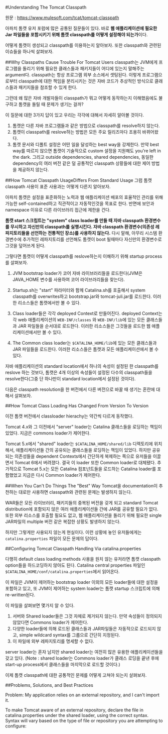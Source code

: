 #Understanding The Tomcat Classpath 

원문 : https://www.mulesoft.com/tcat/tomcat-classpath

아파치 톰캣 유저 포럼에 많은 공통된 질문들이 있다. 바로 **웹 애플리케이션에 필요한 Jar 파일들을 포함시키기 위해 톰캣 classpath를 어떻게 설정해야 되는가**이다. 

어떻게 톰캣이 생성되고 classpath를 이용하는지 알아보자. 또한 classpath와 관련된 이슈들을 하나씩 살펴보자. 

##Why Classpaths Cause Trouble For Tomcat Users
classpath는 JVM에게 프로그램을 돌리기 위해 필요한 클래스들과 패키지들이 어디에 있는지 말해주는 argument다. classpath는 항상 프로그램 외부 소스에서 셋팅된다. 이렇게 프로그램으로부터 classpath에 대한 책임을 분리시키는 것은 자바 코드가 추상적인 방식으로 클래스들과 패키지들을 참조할 수 있게 한다. 

그런데 왜 많은 자바 개발자들이 classpath가 뭐고 어떻게 동작하는지 이해했음에도 불구하고 톰캣을 돌릴 때 문제가 생기는 걸까? 

이 질문에 대한 3가지 답이 있고 우리는 각각에 대해서 자세히 알아볼 것이다.

1. 톰캣은 다른 자바 프로그램들과 같은 방법으로 classpath를 resolve하지 않는다. 
2. 톰캣이 classpath를 reslove하는 방법은 모든 주요 릴리즈마다 조용히 바뀌어왔다. 
3. 톰캣 문서와 디폴트 설정은 어떤 일을 달성하는 best way을 강제한다. 만약 best way를 따르지 않으면 톰캣이 기술적으로 custom 설정을 지원해도 you're left in the dark. 그리고 outside dependencies, shared dependencies, 동일한 dependency의 여러 버전 같은 덜 공통적인 classpath 상황들에 대한 제어 방법을 제공하지 않는다.

##How Tomcat Classpath UsageDiffers From Standard Usage
그럼 톰캣 classpath 사용이 표준 사용과는 어떻게 다른지 알아보자. 

아파치 톰캣은 설정을 표준화하는 노력과 웹 애플리케이션 배포의 효율적인 관리를 위해 가능한 self-contained하고 직관적이고 자동적인것을 목표로 한다. 반면에 보안과 namespace 이유로 다른 라이브러리 접근에 제한을 건다.

**톰캣 start 스크립트는 "system" class loader를 만들 때 자바 classpath 환경변수를 무시하고 자신만의 classpath를 실행시킨다. 자바 classpath 환경변수(의존성 레파지토리들을 선언하는 전통적인 장소)를 사용하지 않는다.** 다시 말해, 아무리 시스템 환경변수에 추가적인 레파지토리를 선언해도 톰캣이 boot 될때마다 자신만의 환경변수로 그것을 덮어쓰게 된다. 

그렇다면 톰캣이 어떻게 classpath를 reslove하는지 이해하기 위해 startup process를 살펴보자. 

1. JVM bootstrap loader가 코어 자바 라이브러리들을 로드한다(JVM은 JAVA_HOME 변수를 사용하여 코어 라이브러리들을 찾는다).

2. Startup.sh는 "start" 파라미터와 함께 Catalina.sh를 호출해서 system classpath를 overwrites하고 bootstrap.jar와 tomcat-juli.jar를 로드한다. 이러한 리소스들은 톰캣에서만 볼 수 있다.

3. Class loader들은 각각 deployed Context로 만들어진다. deployed Context는 각 web 애플리케이션의 `WEB-INF/classes` 와 `WEB-INF/lib`에 있는 모든 클래스들과 JAR 파일들을 순서대로 로드한다. 이러한 리소스들은 그것들을 로드한 웹 애플리케이션에서만 볼 수 있다. 

4. The Common class loader는 `$CATALINA_HOME/lib`에 있는 모든 클래스들과 JAR 파일들을 로드한다. 이러한 리소스들은 톰캣과 모든 애플리케이션에서 볼 수 있다.

자바 애플리케이션의 standard location에서 하나의 속성이 설정된 한 classpath를 reslove 하는 것보다, 톰캣은 4개 이상의 속성들이 설정된 다수의 classpath들을 resolve한다(그중 단 하나만이 standard location에서 설정된 것이다). 

다음은 classpath resolution을 한 버전에서 다른 버전으로 바꿀 때 생기는 혼란에 대해서 살펴보자. 

##How Tomcat Class Loading Has Changed From Version To Version

이전 톰캣 버전에서 classloader hierachy는 약간씩 다르게 동작했다.

Tomcat 4.x와 그 이전에서 "server" loader는 Catalina 클래스들을 로딩하는 책임이 있었다. 지금은 commons loader가 제어한다. 

Tomcat 5.x에서 "shared" loader는 `$CATALINA_HOME/shared/lib` 디렉토리에 위치해서, 애플리케이션들 간의 공유되는 클래스들을 로딩하는 책임이 있었다. 하지만 공유되는 의존성들을 dependent Contexts에서 간단하게 복제하는 쪽으로 유저들을 이끌면서 Tomcat 6에서 버려졌다. 결국 이 loader 또한 Common loader로 대체됐다. 추가적으로 Tomcat 5.x는 모든 Catalina 컴포넌트들을 로드하는 Catalina loader를 포함했었고 지금은 다시 Common loader가 제어한다.

##When You Can't Do Things The "Best" Way
Tomcat을 documentation이 추천하는 대로만 사용하면 classpath와 관련된 문제는 발생하지 않는다. 

WAR들은 모든 라이브러리, 패키지들의 중복된 버전을 갖게 되고 standard Tomcat distribution에 포함되지 않은 여러 애플리케이션들 간에 JAR를 공유할 필요가 없다. 또한 외부 리소스를 호출할 필요도 없고, 웹 애플리케이션을 돌리기 위해 필요한 single JAR파일의 multiple 버전 같은 복잡한 상황도 발생하지 않는다. 

하지만 그렇게만 사용되지 않는게 현실이다. 이런 상황에 놓인 유저들에게는 `catalina.properties` 파일이 모든 문제의 답이다. 

##Configuring Tomcat Classpath Handling Via catalina.properties

다행히 default class loading methods 사용을 원치 않는 유저라면 톰캣 classpath option들을 하드코딩하지 않아도 된다. Catalina central properties 파일인 `$CATALINA_HOME/conf/catalina.properties`에서 읽어온다.

이 파일은 JVM이 제어하는 bootstrap loader 이외의 모든 loader들에 대한 설정을 포함하고 있고, 또 JVM이 제어하는 system loader는 톰캣 startup 스크립트에 의해 re-written된다. 

이 파일을 살펴보면 몇가지 알 수 있다. 
1. 서버와 Shared loader들은 그것 자체로 제거되지 않는다. 만약 속성들이 정의되지 않았다면 Commons loader가 제어한다.
2. 다양한 loader들에 의해 로드된 클래스들과 JAR파일들은 자동적으로 로드되지 않고, simple wildcard syntax를 그룹으로 간단히 지정된다. 
3. 이 파일에 외부 레파지토리를 명세할 수 없다.

server loader는 혼자 남지만 shared loader는 여전히 많은 유용한 애플리케이션들을 갖고 있다. (Note : shared loader는 Commons loader가 클래스 로딩을 끝낸 후에 start-up process에서 클래스들을 마지막으로 로드할 것이다.)

이제 톰캣 classpath에 대한 공통적인 문제를 어떻게 고쳐야 되는지 살펴보자.

##Problems, Solutions, and Best Practices

Problem: My application relies on an external repository, and I can't import it.

To make Tomcat aware of an external repository, declare the file in catalina.properties under the shared loader, using the correct syntax. Syntax will vary based on the type of file or repository you are attempting to configure: